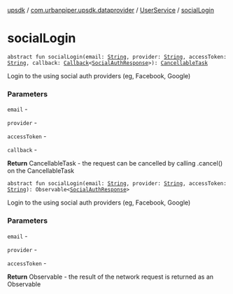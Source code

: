 [upsdk](../../index.md) / [com.urbanpiper.upsdk.dataprovider](../index.md) / [UserService](index.md) / [socialLogin](./social-login.md)

# socialLogin

`abstract fun socialLogin(email: `[`String`](https://kotlinlang.org/api/latest/jvm/stdlib/kotlin/-string/index.html)`, provider: `[`String`](https://kotlinlang.org/api/latest/jvm/stdlib/kotlin/-string/index.html)`, accessToken: `[`String`](https://kotlinlang.org/api/latest/jvm/stdlib/kotlin/-string/index.html)`, callback: `[`Callback`](../-callback/index.md)`<`[`SocialAuthResponse`](../../com.urbanpiper.upsdk.model.networkresponse/-social-auth-response/index.md)`>): `[`CancellableTask`](../-cancellable-task/index.md)

Login to the using social auth providers (eg, Facebook, Google)

### Parameters

`email` -

`provider` -

`accessToken` -

`callback` -

**Return**
CancellableTask - the request can be cancelled by calling .cancel() on the CancellableTask

`abstract fun socialLogin(email: `[`String`](https://kotlinlang.org/api/latest/jvm/stdlib/kotlin/-string/index.html)`, provider: `[`String`](https://kotlinlang.org/api/latest/jvm/stdlib/kotlin/-string/index.html)`, accessToken: `[`String`](https://kotlinlang.org/api/latest/jvm/stdlib/kotlin/-string/index.html)`): Observable<`[`SocialAuthResponse`](../../com.urbanpiper.upsdk.model.networkresponse/-social-auth-response/index.md)`>`

Login to the using social auth providers (eg, Facebook, Google)

### Parameters

`email` -

`provider` -

`accessToken` -

**Return**
Observable - the result of the network request is returned as an Observable


